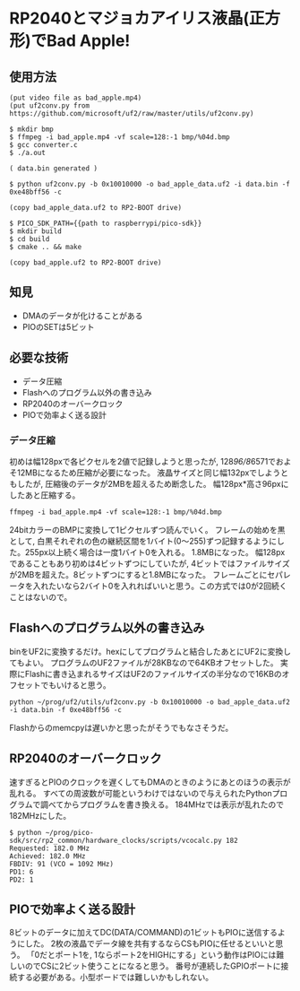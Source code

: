 # RP2040とマジョカアイリス液晶(正方形)でBad Apple!

## 使用方法

```
(put video file as bad_apple.mp4)
(put uf2conv.py from https://github.com/microsoft/uf2/raw/master/utils/uf2conv.py)

$ mkdir bmp
$ ffmpeg -i bad_apple.mp4 -vf scale=128:-1 bmp/%04d.bmp
$ gcc converter.c
$ ./a.out

( data.bin generated )

$ python uf2conv.py -b 0x10010000 -o bad_apple_data.uf2 -i data.bin -f 0xe48bff56 -c

(copy bad_apple_data.uf2 to RP2-BOOT drive)

$ PICO_SDK_PATH={{path to raspberrypi/pico-sdk}}
$ mkdir build
$ cd build
$ cmake .. && make

(copy bad_apple.uf2 to RP2-BOOT drive)
```

## 知見

* DMAのデータが化けることがある
* PIOのSETは5ビット

## 必要な技術

* データ圧縮
* Flashへのプログラム以外の書き込み
* RP2040のオーバークロック
* PIOで効率よく送る設計

### データ圧縮

初めは幅128pxで各ピクセルを2値で記録しようと思ったが, 128*96/8*6571でおよそ12MBになるため圧縮が必要になった。
液晶サイズと同じ幅132pxでしようともしたが, 圧縮後のデータが2MBを超えるため断念した。
幅128px*高さ96pxにしたあと圧縮する。

`ffmpeg -i bad_apple.mp4 -vf scale=128:-1 bmp/%04d.bmp`

24bitカラーのBMPに変換して1ピクセルずつ読んでいく。
フレームの始めを黒として, 白黒それぞれの色の継続区間を1バイト(0〜255)ずつ記録するようにした。255px以上続く場合は一度1バイト0を入れる。
1.8MBになった。
幅128pxであることもあり初めは4ビットずつにしていたが, 4ビットではファイルサイズが2MBを超えた。8ビットずつにすると1.8MBになった。
フレームごとにセパレータを入れたいなら2バイト0を入れればいいと思う。この方式では0が2回続くことはないので。

## Flashへのプログラム以外の書き込み

binをUF2に変換するだけ。hexにしてプログラムと結合したあとにUF2に変換してもよい。
プログラムのUF2ファイルが28KBなので64KBオフセットした。
実際にFlashに書き込まれるサイズはUF2のファイルサイズの半分なので16KBのオフセットでもいけると思う。

`python ~/prog/uf2/utils/uf2conv.py -b 0x10010000 -o bad_apple_data.uf2 -i data.bin -f 0xe48bff56 -c`

Flashからのmemcpyは遅いかと思ったがそうでもなさそうだ。

## RP2040のオーバークロック

速すぎるとPIOのクロックを遅くしてもDMAのときのようにあとのほうの表示が乱れる。
すべての周波数が可能というわけではないので与えられたPythonプログラムで調べてからプログラムを書き換える。
184MHzでは表示が乱れたので182MHzにした。

```
$ python ~/prog/pico-sdk/src/rp2_common/hardware_clocks/scripts/vcocalc.py 182
Requested: 182.0 MHz
Achieved: 182.0 MHz
FBDIV: 91 (VCO = 1092 MHz)
PD1: 6
PD2: 1
```

## PIOで効率よく送る設計

8ビットのデータに加えてDC(DATA/COMMAND)の1ビットもPIOに送信するようにした。
2枚の液晶でデータ線を共有するならCSもPIOに任せるといいと思う。
「0だとポート1を, 1ならポート2をHIGHにする」という動作はPIOには難しいのでCSに2ビット使うことになると思う。
番号が連続したGPIOポートに接続する必要がある。小型ボードでは難しいかもしれない。

